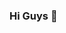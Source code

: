 ### Hi Guys 👋

<!--
**Renatojr2/Renatojr2** is a ✨ _special_ ✨ repository because its `README.md` (this file) appears on your GitHub profile.


- :books: i'm student Full Stack developer

